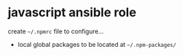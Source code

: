 
# javascript ansible role

create `~/.npmrc` file to configure...
  - local global packages to be located at `~/.npm-packages/`
